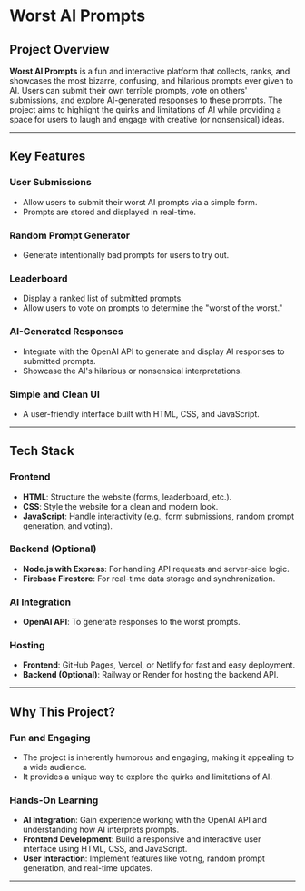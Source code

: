 # Worst AI Prompts

## Project Overview

**Worst AI Prompts** is a fun and interactive platform that collects, ranks, and showcases the most bizarre, confusing, and hilarious prompts ever given to AI. Users can submit their own terrible prompts, vote on others' submissions, and explore AI-generated responses to these prompts. The project aims to highlight the quirks and limitations of AI while providing a space for users to laugh and engage with creative (or nonsensical) ideas.

---

## Key Features

### User Submissions
- Allow users to submit their worst AI prompts via a simple form.
- Prompts are stored and displayed in real-time.

### Random Prompt Generator
- Generate intentionally bad prompts for users to try out.

### Leaderboard
- Display a ranked list of submitted prompts.
- Allow users to vote on prompts to determine the "worst of the worst."

### AI-Generated Responses
- Integrate with the OpenAI API to generate and display AI responses to submitted prompts.
- Showcase the AI's hilarious or nonsensical interpretations.

### Simple and Clean UI
- A user-friendly interface built with HTML, CSS, and JavaScript.

---

## Tech Stack

### Frontend
- **HTML**: Structure the website (forms, leaderboard, etc.).
- **CSS**: Style the website for a clean and modern look.
- **JavaScript**: Handle interactivity (e.g., form submissions, random prompt generation, and voting).

### Backend (Optional)
- **Node.js with Express**: For handling API requests and server-side logic.
- **Firebase Firestore**: For real-time data storage and synchronization.

### AI Integration
- **OpenAI API**: To generate responses to the worst prompts.

### Hosting
- **Frontend**: GitHub Pages, Vercel, or Netlify for fast and easy deployment.
- **Backend (Optional)**: Railway or Render for hosting the backend API.

---

## Why This Project?

### Fun and Engaging
- The project is inherently humorous and engaging, making it appealing to a wide audience.
- It provides a unique way to explore the quirks and limitations of AI.

### Hands-On Learning
- **AI Integration**: Gain experience working with the OpenAI API and understanding how AI interprets prompts.
- **Frontend Development**: Build a responsive and interactive user interface using HTML, CSS, and JavaScript.
- **User Interaction**: Implement features like voting, random prompt generation, and real-time updates.

---

